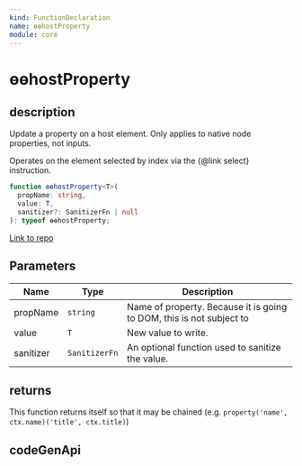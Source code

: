 ```yaml
---
kind: FunctionDeclaration
name: ɵɵhostProperty
module: core
---
```


# ɵɵhostProperty

## description

Update a property on a host element. Only applies to native node properties, not inputs.

Operates on the element selected by index via the {@link select} instruction.

```ts
function ɵɵhostProperty<T>(
  propName: string,
  value: T,
  sanitizer?: SanitizerFn | null
): typeof ɵɵhostProperty;
```

[Link to repo](https://github.com/timdeschryver/angular/blob/master/packages/core/src/render3/instructions/host_property.ts#L30-L41)

## Parameters

| Name      | Type          | Description                                                          |
| --------- | ------------- | -------------------------------------------------------------------- |
| propName  | `string`      | Name of property. Because it is going to DOM, this is not subject to |
| value     | `T`           | New value to write.                                                  |
| sanitizer | `SanitizerFn` | An optional function used to sanitize the value.                     |

## returns

This function returns itself so that it may be chained
(e.g. `property('name', ctx.name)('title', ctx.title)`)

## codeGenApi
